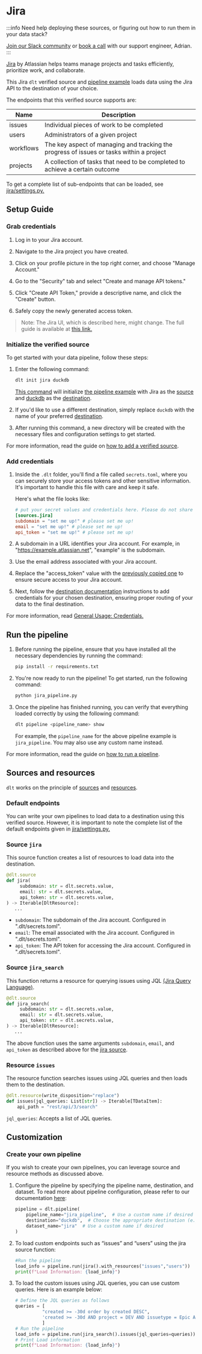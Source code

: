 # Jira

:::info Need help deploying these sources, or figuring out how to run them in your data stack?

[Join our Slack community](https://dlthub.com/community)
or [book a call](https://calendar.app.google/kiLhuMsWKpZUpfho6) with our support engineer, Adrian.
:::

[Jira](https://www.atlassian.com/software/jira) by Atlassian helps teams manage projects and tasks
efficiently, prioritize work, and collaborate.

This Jira `dlt` verified source and
[pipeline example](https://github.com/dlt-hub/verified-sources/blob/master/sources/jira_pipeline.py)
loads data using the Jira API to the destination of your choice.

The endpoints that this verified source supports are:

| Name      | Description                                                                              |
| --------- | ---------------------------------------------------------------------------------------- |
| issues    | Individual pieces of work to be completed                                                |
| users     | Administrators of a given project                                                         |
| workflows | The key aspect of managing and tracking the progress of issues or tasks within a project |
| projects  | A collection of tasks that need to be completed to achieve a certain outcome             |

To get a complete list of sub-endpoints that can be loaded, see
[jira/settings.py.](https://github.com/dlt-hub/verified-sources/blob/master/sources/jira/settings.py)

## Setup Guide

### Grab credentials

1. Log in to your Jira account.

1. Navigate to the Jira project you have created.

1. Click on your profile picture in the top right corner, and choose "Manage Account."

1. Go to the "Security" tab and select "Create and manage API tokens."

1. Click "Create API Token," provide a descriptive name, and click the "Create" button.

1. Safely copy the newly generated access token.

> Note: The Jira UI, which is described here, might change.
The full guide is available at [this link.](https://support.atlassian.com/atlassian-account/docs/manage-api-tokens-for-your-atlassian-account/)


### Initialize the verified source

To get started with your data pipeline, follow these steps:

1. Enter the following command:

   ```sh
   dlt init jira duckdb
   ```

   [This command](../../reference/command-line-interface) will initialize
   [the pipeline example](https://github.com/dlt-hub/verified-sources/blob/master/sources/jira_pipeline.py)
   with Jira as the [source](../../general-usage/source) and [duckdb](../destinations/duckdb.md) as
   the [destination](../destinations).

1. If you'd like to use a different destination, simply replace `duckdb` with the name of your
   preferred [destination](../destinations).

1. After running this command, a new directory will be created with the necessary files and
   configuration settings to get started.

For more information, read the guide on [how to add a verified source](../../walkthroughs/add-a-verified-source).

### Add credentials

1. Inside the `.dlt` folder, you'll find a file called `secrets.toml`, where you can securely store
   your access tokens and other sensitive information. It's important to handle this file with care
   and keep it safe.

   Here's what the file looks like:

   ```toml
   # put your secret values and credentials here. Please do not share this file, and do not push it to GitHub
   [sources.jira]
   subdomain = "set me up!" # please set me up!
   email = "set me up!" # please set me up!
   api_token = "set me up!" # please set me up!
   ```

1. A subdomain in a URL identifies your Jira account. For example, in
   "https://example.atlassian.net", "example" is the subdomain.

1. Use the email address associated with your Jira account.

1. Replace the "access_token" value with the [previously copied one](jira.md#grab-credentials) to
   ensure secure access to your Jira account.

1. Next, follow the [destination documentation](../../dlt-ecosystem/destinations) instructions to
   add credentials for your chosen destination, ensuring proper routing of your data to the final
   destination.

For more information, read [General Usage: Credentials.](../../general-usage/credentials)

## Run the pipeline

1. Before running the pipeline, ensure that you have installed all the necessary dependencies by
   running the command:
   ```sh
   pip install -r requirements.txt
   ```
1. You're now ready to run the pipeline! To get started, run the following command:
   ```sh
   python jira_pipeline.py
   ```
1. Once the pipeline has finished running, you can verify that everything loaded correctly by using
   the following command:
   ```sh
   dlt pipeline <pipeline_name> show
   ```
   For example, the `pipeline_name` for the above pipeline example is `jira_pipeline`. You may also
   use any custom name instead.

For more information, read the guide on [how to run a pipeline](../../walkthroughs/run-a-pipeline).

## Sources and resources

`dlt` works on the principle of [sources](../../general-usage/source) and
[resources](../../general-usage/resource).

### Default endpoints

You can write your own pipelines to load data to a destination using this verified source. However,
it is important to note the complete list of the default endpoints given in
[jira/settings.py.](https://github.com/dlt-hub/verified-sources/blob/master/sources/jira/settings.py)

### Source `jira`

This source function creates a list of resources to load data into the destination.

```py
@dlt.source
def jira(
     subdomain: str = dlt.secrets.value,
     email: str = dlt.secrets.value,
     api_token: str = dlt.secrets.value,
) -> Iterable[DltResource]:
   ...
```

- `subdomain`: The subdomain of the Jira account. Configured in ".dlt/secrets.toml".
- `email`: The email associated with the Jira account. Configured in ".dlt/secrets.toml".
- `api_token`: The API token for accessing the Jira account. Configured in ".dlt/secrets.toml".

### Source `jira_search`

This function returns a resource for querying issues using JQL
[(Jira Query Language)](https://support.atlassian.com/jira-service-management-cloud/docs/use-advanced-search-with-jira-query-language-jql/).

```py
@dlt.source
def jira_search(
     subdomain: str = dlt.secrets.value,
     email: str = dlt.secrets.value,
     api_token: str = dlt.secrets.value,
) -> Iterable[DltResource]:
   ...
```

The above function uses the same arguments `subdomain`, `email`, and `api_token` as described above
for the [jira source](jira.md#source-jira).

### Resource `issues`

The resource function searches issues using JQL queries and then loads them to the destination.

```py
@dlt.resource(write_disposition="replace")
def issues(jql_queries: List[str]) -> Iterable[TDataItem]:
    api_path = "rest/api/3/search"
```

`jql_queries`: Accepts a list of JQL queries.

## Customization
### Create your own pipeline

If you wish to create your own pipelines, you can leverage source and resource methods as discussed
above.

1. Configure the pipeline by specifying the pipeline name, destination, and dataset. To read more
   about pipeline configuration, please refer to our documentation
   [here](https://dlthub.com/docs/general-usage/pipeline):

    ```py
    pipeline = dlt.pipeline(
        pipeline_name="jira_pipeline",  # Use a custom name if desired
        destination="duckdb",  # Choose the appropriate destination (e.g., duckdb, redshift, post)
        dataset_name="jira"  # Use a custom name if desired
    )
    ```

2. To load custom endpoints such as “issues” and “users” using the jira source function:

    ```py
    #Run the pipeline
    load_info = pipeline.run(jira().with_resources("issues","users"))
    print(f"Load Information: {load_info}")
    ```

3. To load the custom issues using JQL queries, you can use custom queries. Here is an example
   below:

    ```py
    # Define the JQL queries as follows
    queries = [
              "created >= -30d order by created DESC",
              'created >= -30d AND project = DEV AND issuetype = Epic AND status = "In Progress" order by created DESC',
              ]
    # Run the pipeline
    load_info = pipeline.run(jira_search().issues(jql_queries=queries))
    # Print Load information
    print(f"Load Information: {load_info}")
    ```

<!--@@@DLT_TUBA jira-->

